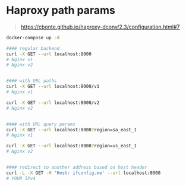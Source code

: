 # Haproxy path params

> https://cbonte.github.io/haproxy-dconv/2.3/configuration.html#7

```bash
docker-compose up -d

#### regular backend
curl -X GET --url localhost:8000
# Nginx v1
# Nginx v2


#### with URL paths
curl -X GET --url localhost:8000/v1
# Nginx v1

curl -X GET --url localhost:8000/v2
# Nginx v2


#### with URL query params
curl -X GET --url localhost:8000?region=sa_east_1
# Nginx v1

curl -X GET --url localhost:8000?region=us_east_1
# Nginx v2


#### redirect to another address based on host header
curl -L -X GET -H 'Host: ifconfig.me' --url localhost:8000
# YOUR IPv4
```
